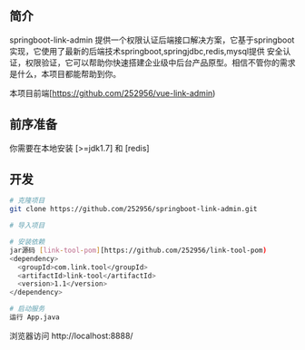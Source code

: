 


## 简介
springboot-link-admin 提供一个权限认证后端接口解决方案，它基于springboot实现，它使用了最新的后端技术springboot,springjdbc,redis,mysql提供 安全认证，权限验证，它可以帮助你快速搭建企业级中后台产品原型。相信不管你的需求是什么，本项目都能帮助到你。

本项目前端[https://github.com/252956/vue-link-admin) 


## 前序准备

你需要在本地安装 [>=jdk1.7] 和 [redis]



## 开发

```bash
# 克隆项目
git clone https://github.com/252956/springboot-link-admin.git

# 导入项目

# 安装依赖
jar源码 [link-tool-pom][https://github.com/252956/link-tool-pom)
<dependency>
  <groupId>com.link.tool</groupId>
  <artifactId>link-tool</artifactId>
  <version>1.1</version>
</dependency>		

# 启动服务
运行 App.java
```

浏览器访问 http://localhost:8888/






